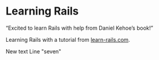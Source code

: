 # Learning Rails

“Excited to learn Rails with help from Daniel Kehoe’s book!”

Learning Rails with a tutorial from [learn-rails.com](http://learn-rails.com/).

New text Line "seven"

